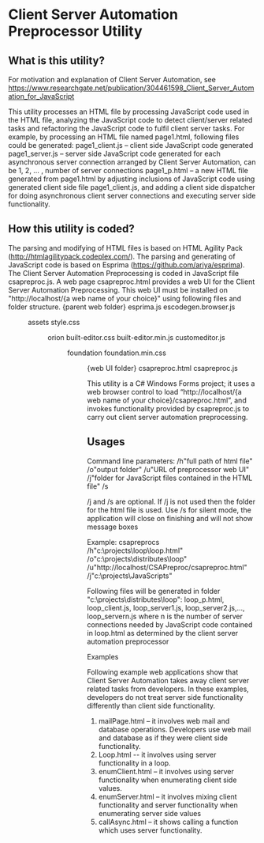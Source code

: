 # Client Server Automation Preprocessor Utility

## What is this utility?

For motivation and explanation of Client Server Automation, see https://www.researchgate.net/publication/304461598_Client_Server_Automation_for_JavaScript

This utility processes an HTML file by processing JavaScript code used in the HTML file, analyzing the JavaScript code to detect client/server related tasks and refactoring the JavaScript code to fulfil client server tasks.
For example, by processing an HTML file named page1.html, following files could be generated:
page1_client.js – client side JavaScript code generated
page1_server<n>.js – server side JavaScript code generated for each asynchronous server connection arranged by Client Server Automation, <n> can be 1, 2, … , number of server connections
page1_p.html – a new HTML file generated from page1.html by adjusting inclusions of JavaScript code using generated client side file page1_client.js, and adding a client side dispatcher for doing asynchronous client server connections and executing server side functionality.

## How this utility is coded?

The parsing and modifying of HTML files is based on HTML Agility Pack (http://htmlagilitypack.codeplex.com/).
The parsing and generating of JavaScript code is based on Esprima (https://github.com/ariya/esprima).
The Client Server Automation Preprocessing is coded in JavaScript file csapreproc.js.
A web page csapreproc.html provides a web UI for the Client Server Automation Preprocessing. This web UI must be installed on "http://localhost/{a web name of your choice}" using following files and folder structure.
{parent web folder}
	esprima.js
	escodegen.browser.js
	<DIR> assets
		style.css
		<DIR> orion
			built-editor.css
			built-editor.min.js
			customeditor.js
		<DIR>  foundation
			foundation.min.css
	<DIR> {web UI folder}
		csapreproc.html
		csapreproc.js

This utility is a C# Windows Forms project; it uses a web browser control to load “http://localhost/{a web name of your choice}/csapreproc.html”, and invokes functionality provided by csapreproc.js to carry out client server automation preprocessing.

## Usages

Command line parameters:
	/h"full path of html file"
	/o"output folder"
	/u"URL of preprocessor web UI"
	/j"folder for JavaScript files contained in the HTML file"
	/s

/j and /s are optional.
If /j is not used then the folder for the html file is used.
Use /s for silent mode, the application will close on finishing and will not show message boxes

Example:
	csapreprocs /h"c:\projects\loop\loop.html" /o"c:\projects\distributes\loop" /u"http://localhost/CSAPreproc/csapreproc.html" /j"c:\projects\JavaScripts"

Following files will be generated in folder "c:\projects\distributes\loop": loop_p.html, loop_client.js, loop_server1.js, loop_server2.js,..., loop_servern.js
where n is the number of server connections needed by JavaScript code contained in loop.html as determined by the client server automation preprocessor


Examples

Following example web applications show that Client Server Automation takes away client server related tasks from developers. In these examples, developers do not treat server side functionality differently than client side functionality.
1.	mailPage.html – it involves web mail and database operations. Developers use web mail and database as if they were client side functionality.
2.	Loop.html -- it involves using server functionality in a loop. 
3.	enumClient.html – it involves using server functionality when enumerating client side values.
4.	enumServer.html – it involves mixing client functionality and server functionality when enumerating server side values
5.	callAsync.html – it shows calling a function which uses server functionality.

